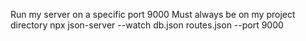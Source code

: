 Run my server on a specific port 9000
Must always be on my project directory
npx json-server --watch db.json routes.json --port 9000
